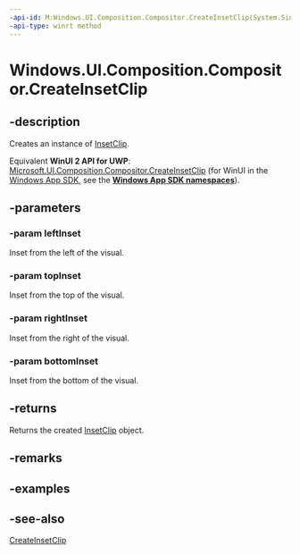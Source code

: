 ```yaml
---
-api-id: M:Windows.UI.Composition.Compositor.CreateInsetClip(System.Single,System.Single,System.Single,System.Single)
-api-type: winrt method
---
```


<!-- Method syntax
public Windows.UI.Composition.InsetClip CreateInsetClip(System.Single leftInset, System.Single topInset, System.Single rightInset, System.Single bottomInset)
-->

# Windows.UI.Composition.Compositor.CreateInsetClip

## -description
Creates an instance of [InsetClip](insetclip.md).

Equivalent **WinUI 2 API for UWP**: [Microsoft.UI.Composition.Compositor.CreateInsetClip](/windows/winui/api/microsoft.ui.composition.compositor.createinsetclip) (for WinUI in the [Windows App SDK](/windows/apps/windows-app-sdk/), see the **[Windows App SDK namespaces](/windows/windows-app-sdk/api/winrt/)**).

## -parameters
### -param leftInset
Inset from the left of the visual.

### -param topInset
Inset from the top of the visual.

### -param rightInset
Inset from the right of the visual.

### -param bottomInset
Inset from the bottom of the visual.

## -returns
Returns the created [InsetClip](insetclip.md) object.

## -remarks

## -examples

## -see-also
[CreateInsetClip](compositor_createinsetclip_1391588795.md)
